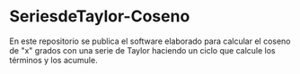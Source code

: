 # SeriesdeTaylor-Coseno
En este repositorio se publica el software elaborado para calcular el coseno de "x" grados con una serie de Taylor haciendo un ciclo que calcule los términos y los acumule.
